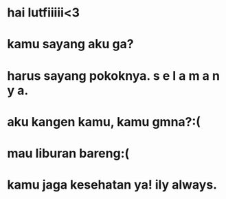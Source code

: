 # hai lutfiiiii<3
# kamu sayang aku ga?
# harus sayang pokoknya. s e l a m a n y a.
# aku kangen kamu, kamu gmna?:(
# mau liburan bareng:(
# kamu jaga kesehatan ya! ily always. 
